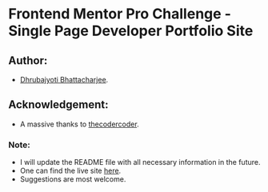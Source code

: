 # Frontend Mentor Pro Challenge - Single Page Developer Portfolio Site

## Author:

- [Dhrubajyoti Bhattacharjee](https://github.com/KeepSerene).

## Acknowledgement:

- A massive thanks to [thecodercoder](https://github.com/thecodercoder).

### Note:

- I will update the README file with all necessary information in the future.
- One can find the live site [here]().
- Suggestions are most welcome.
